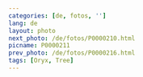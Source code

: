 ```yaml
---
categories: [de, fotos, '']
lang: de
layout: photo
next_photo: /de/fotos/P0000210.html
picname: P0000211
prev_photo: /de/fotos/P0000216.html
tags: [Oryx, Tree]
---
```

